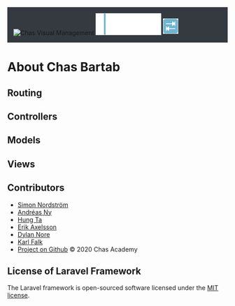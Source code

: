 <div style="background:#343a40; padding:1em;">
<img src="https://chas.se/wp-content/uploads/2017/03/ChasLogoSvgWht.svg" width="200" alt="Chas Visual Management">
<img src="./public/images/bar_tab_logo1.png" width="150" alt="">
<img class="ml-2 mt-3" src="./public/images/bar_tab_logo.png" style="margin-bottom: .2em" width="35" alt="tab-key">
</div>

# About Chas Bartab

## Routing

## Controllers

## Models

## Views

## Contributors

- [Simon Nordström]("https://github.com/SimonNord")
- [Andréas Ny]("https://github.com/andreasnyh")
- [Hung Ta]("https://github.com/ByHT")
- [Erik Axelsson]("https://github.com/erax83")
- [Dylan Nore]("https://github.com/DylanNore")
- [Karl Falk]("https://github.com/Voldakka")
- [Project on Github]("https://github.com/andreasnyh/ChasStudentDebt")
&copy; 2020 Chas Academy

## License of Laravel Framework

The Laravel framework is open-sourced software licensed under the [MIT license](https://opensource.org/licenses/MIT).

<style>

.markdown-body img{
    background: #343a40;
}
</style>

